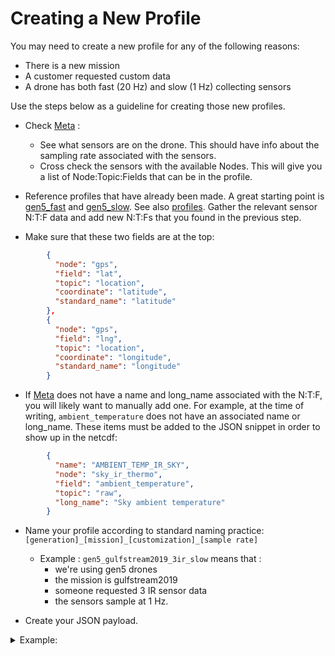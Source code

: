 # Creating a New Profile

You may need to create a new profile for any of the following reasons:
* There is a new mission
* A customer requested custom data
* A drone has both fast (20 Hz) and slow (1 Hz) collecting sensors

Use the steps below as a guideline for creating those new profiles.

* Check [Meta](https://meta.saildrone.com/drones?limit=500&offset=0&order_by=desc&sort_by=id) :
    * See what sensors are on the drone. This should have info about the sampling rate associated with the sensors.
    * Cross check the sensors with the available Nodes. This will give you a list of Node:Topic:Fields that can be in the profile.

*  Reference profiles that have already been made. A great starting point is [gen5_fast](https://exporter-controller.saildrone.com/v1/profiles/gen5_fast) and [gen5_slow](https://exporter-controller.saildrone.com/v1/profiles/gen5_slow). See also [profiles](profiles.md). Gather the relevant sensor N:T:F data and add new N:T:Fs that you found in the previous step.
*  Make sure that these two fields are at the top:
```json
        {
          "node": "gps",
          "field": "lat",
          "topic": "location",
          "coordinate": "latitude",
          "standard_name": "latitude"
        },
        {
          "node": "gps",
          "field": "lng",
          "topic": "location",
          "coordinate": "longitude",
          "standard_name": "longitude"
        }

```

* If [Meta](https://meta.saildrone.com/atoms) does not have a name and long_name associated with the N:T:F, you will likely want to manually add one. For example, at the time of writing, `ambient_temperature` does not have an associated name or long_name. These items must be added to the JSON snippet in order to show up in the netcdf:
```json
        {
          "name": "AMBIENT_TEMP_IR_SKY",
          "node": "sky_ir_thermo",
          "field": "ambient_temperature",
          "topic": "raw",
          "long_name": "Sky ambient temperature"
        }
```

* Name your profile according to standard naming practice: `[generation]_[mission]_[customization]_[sample rate]`
    * Example : `gen5_gulfstream2019_3ir_slow` means that :
        * we're using gen5 drones
        * the mission is gulfstream2019
        * someone requested 3 IR sensor data
        * the sensors sample at 1 Hz. 

* Create your JSON payload. 

 <details>
    <summary> Example: </summary>
    

```json
{
"name": "gen5_gulfstream2019_3ir_slow",
"title" : "Gulf Stream 2019 IR Thermo High Resolution Data",
"description": "Custom profile used for high res data delivery for the Gulf Stream 2019 Mission.",
  "created_by": 425,
"body":{
"variables" : [
{
"node": "gps",
"field": "lat",
"topic": "location",
"coordinate": "latitude",
"standard_name": "latitude"
},
{
"node": "gps",
"field": "lng",
"topic": "location",
"coordinate": "longitude",
"standard_name": "longitude"
},
{
"node": "sky_ir_thermo",
"topic": "raw",
"field": "temperature"
},
{
  "name": "AMBIENT_TEMP_IR_SKY",
  "long_name": "Sky ambient temperature",
"node": "sky_ir_thermo",
"topic": "raw",
"field": "ambient_temperature"
},
{
    "name": "RADIANCE_IR_SKY",
  "long_name": "Sky radiance",
"node": "sky_ir_thermo",
"topic": "raw",
"field": "radiance"
},
{
  "name": "TEMP_IR_SKY",
  "long_name": "Sky temperature",
"node": "sea_ir_thermo",
"topic": "raw",
"field": "temperature"
},
{
  "name": "AMBIENT_TEMP_IR_SEA",
  "long_name": "Hull ambient temperature",
"node": "sea_ir_thermo",
"topic": "raw",
"field": "ambient_temperature"
},
{
    "name": "RADIANCE_IR_SEA",
  "long_name": "Hull radiance",
"node": "sea_ir_thermo",
"topic": "raw",
"field": "radiance"
},
{
  "name" : "TEMP_IR_WING",
  "long_name": "Wing Skin temperature",
"node": "ir_thermo",
"topic": "raw",
"field": "temperature"
},
{
  "name": "AMBIENT_TEMP_IR_WING",
  "long_name": "Wing ambient temperature",
"node": "ir_thermo",
"topic": "raw",
"field": "ambient_temperature"
},
{
      "name": "RADIANCE_IR_WING",
  "long_name": "Wing radiance",
"node": "ir_thermo",
"topic": "raw",
"field": "radiance"
},
{
"node": "bosun",
"field": "roll",
"topic": "data"
},
{
"node": "bosun",
"field": "pitch",
"topic": "data"
},
{
"node": "bosun",
"field": "yaw",
"topic": "data"
},
{
"node": "bosun",
"field": "wing_roll",
"topic": "data"
},
{
"node": "bosun",
"field": "wing_pitch",
"topic": "data"
},
{
"node": "bosun",
"field": "wing_yaw",
"topic": "data"
},
{
"name": "INS_HULL_VEL_E",
"node": "imu_hull",
"field": "ins_velocity_e",
"topic": "velocity",
"long_name": "INS hull velocity E"
},
{
"name": "INS_HULL_VEL_N",
"node": "imu_hull",
"field": "ins_velocity_n",
"topic": "velocity",
"long_name": "INS hull velocity N"
},
{
"name": "INS_HULL_VEL_U",
"node": "imu_hull",
"field": "ins_velocity_d",
"topic": "velocity",
"long_name": "INS hull velocity U",
"transformation": "*-1"
},
{
"name": "INS_HULL_QUAT_W",
"node": "imu_hull",
"field": "rot_quat_w",
"topic": "rot",
"long_name": "INS hull quaternion W"
},
{
"name": "INS_HULL_QUAT_X",
"node": "imu_hull",
"field": "rot_quat_x",
"topic": "rot",
"long_name": "INS hull quaternion X"
},
{
"name": "INS_HULL_QUAT_Y",
"node": "imu_hull",
"field": "rot_quat_y",
"topic": "rot",
"long_name": "INS hull quaternion Y"
},
{
"name": "INS_HULL_QUAT_Z",
"node": "imu_hull",
"field": "rot_quat_z",
"topic": "rot",
"long_name": "INS hull quaternion Z"
},
{
"name": "INS_WING_VEL_E",
"node": "imu_wing",
"field": "ins_velocity_e",
"topic": "velocity",
"long_name": "INS wing velocity E"
},
{
"name": "INS_WING_VEL_N",
"node": "imu_wing",
"field": "ins_velocity_n",
"topic": "velocity",
"long_name": "INS wing velocity N"
},
{
"name": "INS_WING_VEL_U",
"node": "imu_wing",
"field": "ins_velocity_d",
"topic": "velocity",
"long_name": "INS wing velocity U",
"transformation": "*-1"
},
{
"name": "INS_WING_QUAT_W",
"node": "imu_wing",
"field": "rot_quat_w",
"topic": "rot",
"long_name": "INS wing quaternion W"
},
{
"name": "INS_WING_QUAT_X",
"node": "imu_wing",
"field": "rot_quat_x",
"topic": "rot",
"long_name": "INS wing quaternion X"
},
{
"name": "INS_WING_QUAT_Y",
"node": "imu_wing",
"field": "rot_quat_y",
"topic": "rot",
"long_name": "INS wing quaternion Y"
},
{
"name": "INS_WING_QUAT_Z",
"node": "imu_wing",
"field": "rot_quat_z",
"topic": "rot",
"long_name": "INS wing quaternion Z"
}
]
}
}
```
</details>
